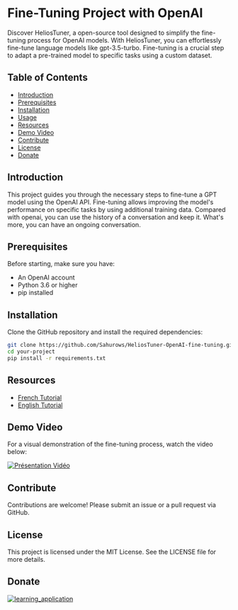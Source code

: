 # Fine-Tuning Project with OpenAI

Discover HeliosTuner, a open-source tool designed to simplify the fine-tuning process for OpenAI models. With HeliosTuner, you can effortlessly fine-tune language models like gpt-3.5-turbo.
Fine-tuning is a crucial step to adapt a pre-trained model to specific tasks using a custom dataset.

## Table of Contents

- [Introduction](#introduction)
- [Prerequisites](#prerequisites)
- [Installation](#installation)
- [Usage](#usage)
- [Resources](#resources)
- [Demo Video](#demo-video)
- [Contribute](#contribute)
- [License](#license)
- [Donate](#donate)

## Introduction

This project guides you through the necessary steps to fine-tune a GPT model using the OpenAI API. Fine-tuning allows improving the model's performance on specific tasks by using additional training data.
Compared with openai, you can use the history of a conversation and keep it. What's more, you can have an ongoing conversation.

## Prerequisites

Before starting, make sure you have:

- An OpenAI account
- Python 3.6 or higher
- pip installed

## Installation

Clone the GitHub repository and install the required dependencies:

```bash
git clone https://github.com/Sahurows/HeliosTuner-OpenAI-fine-tuning.git
cd your-project
pip install -r requirements.txt
```

## Resources

- [French Tutorial](https://github.com/Sahurows/HeliosTuner-OpenAI-fine-tuning/blob/main/tutorial_fine_tuning_fr.md)
- [English Tutorial](https://github.com/Sahurows/HeliosTuner-OpenAI-fine-tuning/blob/main/tutorial_fine_tuning_en.md)

## Demo Video

For a visual demonstration of the fine-tuning process, watch the video below:

[![Présentation Vidéo](https://i.imgur.com/0pZYOxT.gif)](https://www.youtube.com/watch?v=xTelcVaxK6Q)

## Contribute

Contributions are welcome! Please submit an issue or a pull request via GitHub.

## License

This project is licensed under the MIT License. See the LICENSE file for more details.

## Donate

[![learning_application](https://i.imgur.com/abEFO5o.png)](https://buymeacoffee.com/sahurows)
